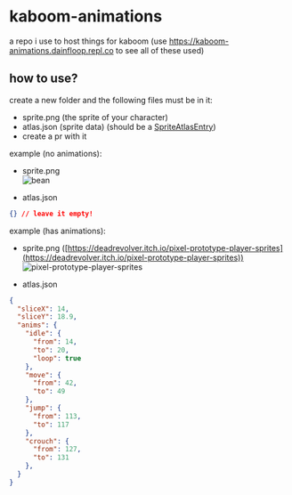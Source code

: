 # kaboom-animations
a repo i use to host things for kaboom (use https://kaboom-animations.dainfloop.repl.co to see all of these used)

## how to use?
create a new folder and the following files must be in it:
- sprite.png (the sprite of your character)
- atlas.json (sprite data) (should be a [SpriteAtlasEntry](https://kaboomjs.com/#SpriteAtlasEntry))  
- create a pr with it

example (no animations):

- sprite.png  
![bean](https://cdn.jsdelivr.net/gh/replit/kaboom/src/assets/bean.png)  

- atlas.json
```json
{} // leave it empty!
```  

example (has animations):

- sprite.png ([https://deadrevolver.itch.io/pixel-prototype-player-sprites](https://deadrevolver.itch.io/pixel-prototype-player-sprites))  
![pixel-prototype-player-sprites](https://cdn.jsdelivr.net/gh/dainfloop/kaboom-animations/pixel-prototype-player-sprites/sprite.png)  

- atlas.json
```json
{
  "sliceX": 14,
  "sliceY": 18.9,
  "anims": {
    "idle": {
      "from": 14,
      "to": 20,
      "loop": true
    },
    "move": {
      "from": 42,
      "to": 49
    },
    "jump": {
      "from": 113,
      "to": 117
    },
    "crouch": {
      "from": 127,
      "to": 131
    },
  }
}
```
